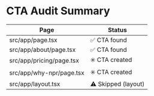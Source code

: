 # CTA Audit Summary

| Page | Status |
|------|--------|
| src/app/page.tsx | ✅ CTA found |
| src/app/about/page.tsx | ✅ CTA found |
| src/app/pricing/page.tsx | ✳️ CTA created |
| src/app/why-npr/page.tsx | ✳️ CTA created |
| src/app/layout.tsx | ⚠️ Skipped (layout) |
